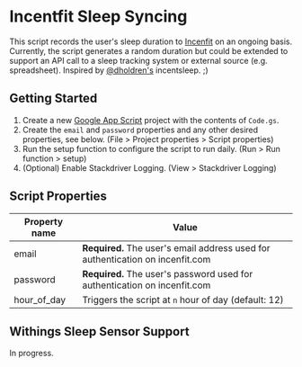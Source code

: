 # Incentfit Sleep Syncing

This script records the user's sleep duration to [Incenfit](https://incentfit.com) on an ongoing basis. Currently, the script generates a random duration but could be extended to support an API call to a sleep tracking system or external source (e.g. spreadsheet). Inspired by [@dholdren's](https://github.com/dholdren) incentsleep. ;)

## Getting Started

1. Create a new [Google App Script](https://script.google.com/home/my) project with the contents of `Code.gs`.
1. Create the `email` and `password` properties and any other desired properties, see below. (File > Project properties > Script properties)
1. Run the setup function to configure the script to run daily. (Run > Run function > setup)
1. (Optional) Enable Stackdriver Logging. (View > Stackdriver Logging)

## Script Properties

Property name | Value
------------ | -------------
email | **Required.** The user's email address used for authentication on incenfit.com
password | **Required.** The user's password used for authentication on incenfit.com
hour_of_day | Triggers the script at `n` hour of day (default: 12)

## Withings Sleep Sensor Support

In progress.
